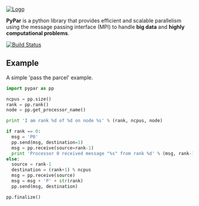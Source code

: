 [![Logo](https://raw.githubusercontent.com/daleroberts/pypar/master/doc/logo.png)](https://raw.githubusercontent.com/daleroberts/pypar/master/doc/logo.png)

**PyPar** is a python library that provides efficient and scalable parallelism using the message passing interface (MPI) to handle **big data** and **highly computational problems**.

[![Build Status](https://travis-ci.org/daleroberts/pypar.svg?branch=master)](https://travis-ci.org/daleroberts/pypar)

## Example

A simple 'pass the parcel' example.

```python
import pypar as pp

ncpus = pp.size()
rank = pp.rank()
node = pp.get_processor_name()

print 'I am rank %d of %d on node %s' % (rank, ncpus, node)

if rank == 0:
  msg = 'P0'
  pp.send(msg, destination=1)
  msg = pp.receive(source=rank-1)
  print 'Processor 0 received message "%s" from rank %d' % (msg, rank-1)
else:
  source = rank-1
  destination = (rank+1) % ncpus
  msg = pp.receive(source)
  msg = msg + 'P' + str(rank)
  pp.send(msg, destination)

pp.finalize()
```
